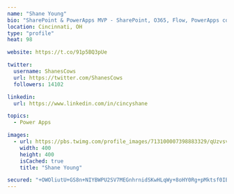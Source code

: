 ```yaml
---
name: "Shane Young"
bio: "SharePoint & PowerApps MVP - SharePoint, O365, Flow, PowerApps consulting? @PowerApps911 | Pure Snark? You found it."
location: Cincinnati, OH
type: "profile"
heat: 98

website: https://t.co/91p5BQ3pUe

twitter:
  username: ShanesCows
  url: https://twitter.com/ShanesCows
  followers: 14102

linkedin:
  url: https://www.linkedin.com/in/cincyshane

topics:
  - Power Apps

images:
  - url: https://pbs.twimg.com/profile_images/713100007398883329/qUzvsvQ3_400x400.jpg
    width: 400
    height: 400
    isCached: true
    title: "Shane Young"

secured: "+OWOliutU+GS8n+NIYBWPU2SV7MEGnhrnidSKwHLqWy+8oHY0Rg+pMktsf0IBvfxSFX/nUaqsM6Sa4AaerSri/lRC4olqVzZEqb5H9MHk7U9FAKcQtUFyzfZfJYiPZ53SDNFq32cxdWRQfGejb7kUe6vNL/9bkL50srlG30yBcy//O3yQriZlAN175dZh/1to/9ub6fqaZhnEJw/yWpf7sKBJotNx0pnTVgYxLxrbeBaCSwRfMjELqe0ZMYA/sYwKFKIptmtcTwqoHJgjwnjLFzFecj6ZxCJlnXZ/N3iT/UTeXP/B6WveC5uhWzaHPTIaPADwqtCcpYfaXCenc3kE+KU8lRiP/3rryThHH9bVi62rjtdSWMoPSBKLYXx0TVDHBMjjsXkeETM7FOQV9ZpfdvQv+zhI4bM/baGlHWS7t0=;NTvgnmaJxUwoX9MAiKxgpg=="
---
```



